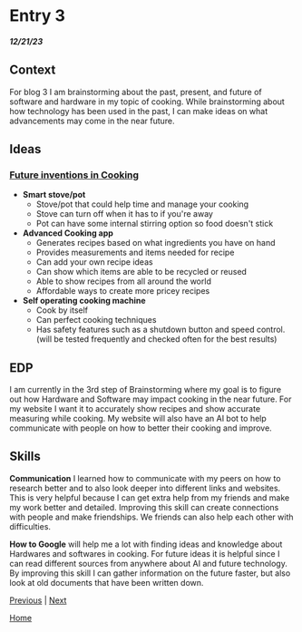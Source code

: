 # Entry 3
##### 12/21/23

## Context
For blog 3 I am brainstorming about the past, present, and future of software and hardware in my topic of cooking. While brainstorming about how technology has been used in the past, I can make ideas on what advancements may come in the near future.

## Ideas
### [Future inventions in Cooking](https://www.partstown.com/about-us/cooking-technology-trends-2024#:~:text=Newer%20appliances%20like%20ovens%20and,can%20have%20their%20own%20setting.)  
* **Smart stove/pot**  
    * Stove/pot that could help time and manage your cooking  
    * Stove can turn off when it has to if you're away  
    * Pot can have some internal stirring option so food doesn't stick  
* **Advanced Cooking app**  
    * Generates recipes based on what ingredients you have on hand  
    * Provides measurements and items needed for recipe  
    * Can add your own recipe ideas  
    * Can show which items are able to be recycled or reused  
    * Able to show recipes from all around the world  
    * Affordable ways to create more pricey recipes  
* **Self operating cooking machine**  
    * Cook by itself  
    * Can perfect cooking techniques  
    * Has safety features such as a shutdown button and speed control.(will be tested frequently and checked often for the best results)

 
## EDP
I am currently in the  3rd step of Brainstorming where my goal is to figure out how Hardware and Software may impact cooking in the near future. For my website I want it to accurately show recipes and show accurate measuring while cooking. My website will also have an AI bot to help communicate with people on how to better their cooking and improve.

## Skills
**Communication** I learned how to communicate with my peers on how to research better and to also look deeper into different links and websites. This is very helpful because I can get extra help from my friends and make my work better and detailed. Improving this skill can create connections with people and make friendships. We friends can also help each other with difficulties.

**How to Google** will help me a lot with finding ideas and knowledge about Hardwares and softwares in cooking. For future ideas it is helpful since I can read different sources from anywhere about AI and future technology. By improving this skill I can gather information on the future faster, but also look at old documents that have been written down.

[Previous](entry02.md) | [Next](entry04.md)

[Home](../README.md)
